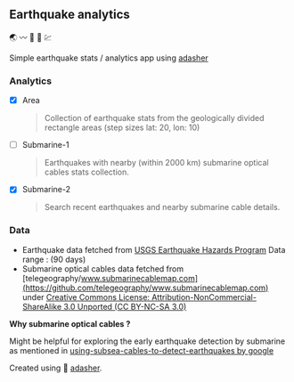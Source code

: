 ## Earthquake analytics

:earth_asia: :wavy_dash: :ocean: :electric_plug: :chart:

Simple earthquake stats / analytics app using [adasher](https://pypi.org/project/adasher/)

### Analytics

- [x] Area
    > Collection of earthquake stats from the geologically divided rectangle areas (step sizes lat: 20, lon: 10)
- [ ] Submarine-1
    > Earthquakes with nearby (within 2000 km) submarine optical cables stats collection.
- [x] Submarine-2
    > Search recent earthquakes and nearby submarine cable details.

### Data

- Earthquake data fetched from [USGS Earthquake Hazards Program](https://earthquake.usgs.gov/) Data range : (90 days)
- Submarine optical cables data fetched from [telegeography/www.submarinecablemap.com](https://github.com/telegeography/www.submarinecablemap.com)
  under [Creative Commons License: Attribution-NonCommercial-ShareAlike 3.0 Unported (CC BY-NC-SA 3.0)](https://creativecommons.org/licenses/by-nc-sa/3.0/)
  

**Why submarine optical cables ?**

Might be helpful for exploring the early earthquake detection by submarine as mentioned in [using-subsea-cables-to-detect-earthquakes by google](https://cloud.google.com/blog/products/infrastructure/using-subsea-cables-to-detect-earthquakes)


Created using :sparkling_heart: [adasher](https://pypi.org/project/adasher/).
